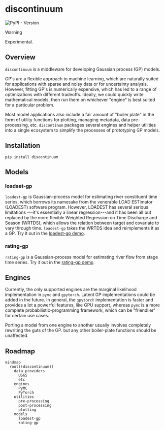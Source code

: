 # discontinuum

![PyPI - Version](https://img.shields.io/pypi/v/discontinuum)

> [!WARNING]  
> Experimental.

## Overview
`discontinuum` is a middleware for developing Gaussian process (GP) models.

GP's are a flexible approach to machine learning,
which are naturally suited for applications with sparse and noisy data
or for uncertainty analysis.
However, fitting GP's is numerically expensive,
which has led to a range of optimizations with different tradeoffs.
Ideally, we could quickly write mathematical models, then run them on whichever
"engine" is best suited for a particular problem.

Most model applications also include a fair amount of "boiler plate"
in the form of utility functions for plotting, managing metadata, data pre-processing, etc.
`discontinum` packages several engines and helper utilities into a single ecosystem
to simplify the processes of prototyping GP models.

## Installation
```
pip install discontinuum
```

## Models

### loadset-gp
`loadest-gp` is Gaussian-process model for estimating river constituent time series,
which borrows its namesake from the venerable LOAD ESTimator (LOADEST) software program.
However, LOADEST has several serious limitations
---it's essentially a linear regression---and it has been all but replaced by
the more flexible Weighted Regression on Time Discharge and Season (WRTDS),
which allows the relation between target and covariate to vary through time.
`loadest-gp` takes the WRTDS idea and reimplements it as a GP.
Try it out in the [loadest-gp demo](https://code.usgs.gov/wma/uncertainty/discontinuum/-/blob/main/docs/source/notebooks/loadest-gp-demo.ipynb).

### rating-gp
`rating-gp` is a Gaussian-process model for estimating river flow from stage time series.
Try it out in the [rating-gp demo](https://code.usgs.gov/wma/uncertainty/discontinuum/-/blob/main/docs/source/notebooks/rating-gp-demo.ipynb).

## Engines
Currently, the only supported engines are the marginal likelihood implementation in `pymc` and `gpytorch`.
Latent GP implementations could be added in the future.
In general, the `gpytorch` implementation is faster and provides a lot a powerful features,
like GPU support, whereas `pymc` is a more complete probabilistic-programming framework,
which can be "friendlier" for certain use cases.

Porting a model from one engine to another usually involves completely rewriting the guts of the GP.
but any other boiler-plate functions should be unaffected.


## Roadmap
```mermaid
mindmap
  root((discontinuum))
    data providers
      USGS
      etc
    engines
      PyMC
      PyTorch
    utilities
      pre-processing
      post-processing
      plotting
    models
      loadest-gp
      rating-gp
```
